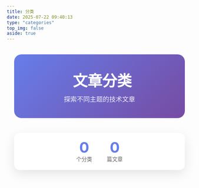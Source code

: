 ```yaml
---
title: 分类
date: 2025-07-22 09:40:13
type: "categories"
top_img: false
aside: true
---
```


<div id="categories-page-container">
  <div class="categories-header">
    <h1 class="categories-title">
      <i class="fas fa-folder-open"></i>
      文章分类
    </h1>
    <p class="categories-subtitle">探索不同主题的技术文章</p>
  </div>

  <div class="categories-stats">
    <div class="stat-item">
      <span class="stat-number" id="total-categories">0</span>
      <span class="stat-label">个分类</span>
    </div>
    <div class="stat-item">
      <span class="stat-number" id="total-posts">0</span>
      <span class="stat-label">篇文章</span>
    </div>
  </div>

  <div class="categories-grid" id="categories-grid">
    <!-- 分类卡片将通过JavaScript动态生成 -->
  </div>
</div>

<style>
/* 分类页面专用样式 */
#categories-page-container {
  max-width: 1200px;
  margin: 0 auto;
  padding: 20px;
}

.categories-header {
  text-align: center;
  margin-bottom: 40px;
  padding: 40px 0;
  background: linear-gradient(135deg, #667eea 0%, #764ba2 100%);
  border-radius: 20px;
  color: white;
  position: relative;
  overflow: hidden;
}

.categories-header::before {
  content: '';
  position: absolute;
  top: 0;
  left: 0;
  right: 0;
  bottom: 0;
  background: url('data:image/svg+xml,<svg xmlns="http://www.w3.org/2000/svg" viewBox="0 0 100 100"><defs><pattern id="grain" width="100" height="100" patternUnits="userSpaceOnUse"><circle cx="25" cy="25" r="1" fill="rgba(255,255,255,0.1)"/><circle cx="75" cy="75" r="1" fill="rgba(255,255,255,0.1)"/><circle cx="50" cy="10" r="0.5" fill="rgba(255,255,255,0.1)"/><circle cx="10" cy="60" r="0.5" fill="rgba(255,255,255,0.1)"/><circle cx="90" cy="40" r="0.5" fill="rgba(255,255,255,0.1)"/></pattern></defs><rect width="100" height="100" fill="url(%23grain)"/></svg>');
  opacity: 0.3;
}

.categories-title {
  font-size: 2.5rem;
  font-weight: 700;
  margin: 0 0 10px 0;
  position: relative;
  z-index: 1;
}

.categories-title i {
  margin-right: 15px;
  color: #ffd700;
}

.categories-subtitle {
  font-size: 1.1rem;
  opacity: 0.9;
  margin: 0;
  position: relative;
  z-index: 1;
}

.categories-stats {
  display: flex;
  justify-content: center;
  gap: 40px;
  margin-bottom: 40px;
  padding: 20px;
  background: white;
  border-radius: 15px;
  box-shadow: 0 10px 30px rgba(0,0,0,0.1);
}

.stat-item {
  text-align: center;
}

.stat-number {
  display: block;
  font-size: 2.5rem;
  font-weight: 700;
  color: #667eea;
  line-height: 1;
}

.stat-label {
  font-size: 0.9rem;
  color: #666;
  margin-top: 5px;
}

.categories-grid {
  display: grid;
  grid-template-columns: repeat(auto-fill, minmax(300px, 1fr));
  gap: 25px;
  margin-top: 30px;
}

.category-card {
  background: white;
  border-radius: 15px;
  padding: 25px;
  box-shadow: 0 8px 25px rgba(0,0,0,0.08);
  transition: all 0.3s ease;
  position: relative;
  overflow: hidden;
  border: 1px solid #f0f0f0;
}

.category-card::before {
  content: '';
  position: absolute;
  top: 0;
  left: 0;
  width: 100%;
  height: 4px;
  background: var(--category-color, #667eea);
  transition: height 0.3s ease;
}

.category-card:hover {
  transform: translateY(-8px);
  box-shadow: 0 15px 40px rgba(0,0,0,0.15);
}

.category-card:hover::before {
  height: 8px;
}

.category-header {
  display: flex;
  align-items: center;
  justify-content: space-between;
  margin-bottom: 20px;
}

.category-name {
  font-size: 1.3rem;
  font-weight: 600;
  color: #333;
  text-decoration: none;
  display: flex;
  align-items: center;
}

.category-icon {
  width: 40px;
  height: 40px;
  border-radius: 10px;
  display: flex;
  align-items: center;
  justify-content: center;
  margin-right: 12px;
  font-size: 1.2rem;
  color: white;
  background: var(--category-color, #667eea);
}

.category-count {
  background: var(--category-color, #667eea);
  color: white;
  padding: 4px 12px;
  border-radius: 20px;
  font-size: 0.85rem;
  font-weight: 500;
}

.category-description {
  color: #666;
  font-size: 0.9rem;
  line-height: 1.5;
  margin-bottom: 15px;
}

.category-posts {
  margin-top: 20px;
}

.category-posts-title {
  font-size: 0.9rem;
  color: #888;
  margin-bottom: 15px;
  font-weight: 600;
  text-transform: uppercase;
  letter-spacing: 0.5px;
  display: flex;
  align-items: center;
}

.category-posts-title::before {
  content: '';
  width: 20px;
  height: 2px;
  background: var(--category-color, #667eea);
  margin-right: 8px;
  border-radius: 1px;
}

.recent-posts {
  list-style: none;
  padding: 0;
  margin: 0;
  background: #fafafa;
  border-radius: 12px;
  padding: 15px;
  border: 1px solid #f0f0f0;
}

.recent-post-item {
  padding: 12px 15px;
  margin-bottom: 8px;
  background: white;
  border-radius: 8px;
  border: 1px solid #eee;
  transition: all 0.3s ease;
  position: relative;
  box-shadow: 0 2px 4px rgba(0,0,0,0.02);
}

.recent-post-item:last-child {
  margin-bottom: 0;
}

.recent-post-item:hover {
  transform: translateY(-2px);
  box-shadow: 0 4px 12px rgba(0,0,0,0.08);
  border-color: var(--category-color, #667eea);
}

.recent-post-item::before {
  content: '';
  position: absolute;
  left: 0;
  top: 0;
  bottom: 0;
  width: 3px;
  background: var(--category-color, #667eea);
  border-radius: 0 3px 3px 0;
  opacity: 0;
  transition: opacity 0.3s ease;
}

.recent-post-item:hover::before {
  opacity: 1;
}

.recent-post-link {
  color: #333;
  text-decoration: none;
  font-size: 0.9rem;
  line-height: 1.5;
  display: block;
  font-weight: 500;
  transition: color 0.3s ease;
}

.recent-post-link:hover {
  color: var(--category-color, #667eea);
}

.recent-post-meta {
  display: flex;
  align-items: center;
  justify-content: space-between;
  margin-top: 8px;
  font-size: 0.8rem;
  color: #999;
}

.post-date {
  display: flex;
  align-items: center;
}

.post-date i {
  margin-right: 4px;
}

.post-tags {
  display: flex;
  gap: 4px;
}

.post-tag {
  background: rgba(102, 126, 234, 0.1);
  color: var(--category-color, #667eea);
  padding: 2px 6px;
  border-radius: 10px;
  font-size: 0.7rem;
  font-weight: 500;
}

.view-all-link {
  display: inline-flex;
  align-items: center;
  color: var(--category-color, #667eea);
  text-decoration: none;
  font-size: 0.9rem;
  font-weight: 500;
  margin-top: 10px;
  transition: all 0.2s ease;
}

.view-all-link:hover {
  transform: translateX(3px);
}

.view-all-link i {
  margin-left: 5px;
  font-size: 0.8rem;
}

/* 响应式设计 */
@media (max-width: 768px) {
  #categories-page-container {
    padding: 15px;
  }

  .categories-header {
    padding: 30px 20px;
    margin-bottom: 30px;
  }

  .categories-title {
    font-size: 2rem;
  }

  .categories-stats {
    gap: 20px;
    padding: 15px;
  }

  .stat-number {
    font-size: 2rem;
  }

  .categories-grid {
    grid-template-columns: 1fr;
    gap: 20px;
  }

  .category-card {
    padding: 20px;
  }
}

/* 暗色主题适配 */
[data-theme="dark"] #categories-page-container {
  color: #e1e1e1;
}

[data-theme="dark"] .categories-stats {
  background: #1e1e1e;
  border: 1px solid #333;
}

[data-theme="dark"] .category-card {
  background: #1e1e1e;
  border-color: #333;
}

[data-theme="dark"] .category-name {
  color: #e1e1e1;
}

[data-theme="dark"] .category-description {
  color: #aaa;
}

[data-theme="dark"] .recent-post-link {
  color: #ccc;
}

[data-theme="dark"] .recent-post-item {
  border-bottom-color: #333;
}

[data-theme="dark"] .recent-post-item:hover {
  background: #2a2a2a;
}
</style>
